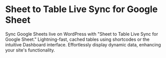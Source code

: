 # Sheet to Table Live Sync for Google Sheet

Sync Google Sheets live on WordPress with "Sheet to Table Live Sync for Google Sheet." Lightning-fast, cached tables using shortcodes or the intuitive Dashboard interface. Effortlessly display dynamic data, enhancing your site's functionality.
